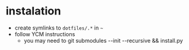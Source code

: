 
instalation
========


- create symlinks to `dotfiles/.*` in `~`
- follow YCM instructions
  - you may need to git submodules --init --recursive && install.py

